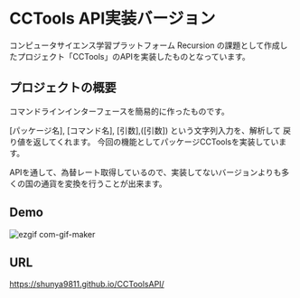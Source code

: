 # CCTools API実装バージョン

コンピュータサイエンス学習プラットフォーム Recursion の課題として作成したプロジェクト「CCTools」のAPIを実装したものとなっています。

## プロジェクトの概要

コマンドラインインターフェースを簡易的に作ったものです。

[パッケージ名], [コマンド名], [引数],([引数]) という文字列入力を、解析して
戻り値を返してくれます。
今回の機能としてパッケージCCToolsを実装しています。

APIを通して、為替レート取得しているので、実装してないバージョンよりも多くの国の通貨を変換を行うことが出来ます。

## Demo

![ezgif com-gif-maker](https://user-images.githubusercontent.com/64852663/215014890-368e9e6c-327e-4e2f-8ea1-35d30b6c6cf8.gif)


## URL

https://shunya9811.github.io/CCToolsAPI/

